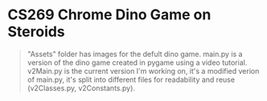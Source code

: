 # CS269 Chrome Dino Game on Steroids

> "Assets" folder has images for the defult dino game.
> main.py is a version of the dino game created in pygame using a video tutorial.
> v2Main.py is the current version I'm working on, it's a modified verion of main.py, it's split into different files for readability and reuse (v2Classes.py, v2Constants.py).
